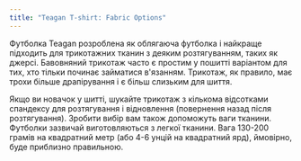 ```yaml
---
title: "Teagan T-shirt: Fabric Options"
---
```


Футболка Teagan розроблена як облягаюча футболка і найкраще підходить для трикотажних тканин з деяким розтягуванням, таких як джерсі. Бавовняний трикотаж часто є простим у пошитті варіантом для тих, хто тільки починає займатися в'язанням. Трикотаж, як правило, має трохи більше драпірування і є більш слизьким для шиття.

<Tip>
Якщо ви новачок у шитті, шукайте трикотаж з кількома відсотками спандексу для розтягування і відновлення (повернення назад після розтягування). Зробити вибір вам також допоможуть ваги тканини. Футболки зазвичай виготовляються з легкої тканини. Вага 130-200 грамів на квадратний метр (або 4-6 унцій на квадратний ярд), ймовірно, буде приблизно правильною.
</Tip>

